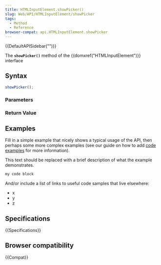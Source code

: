 ```yaml
---
title: HTMLInputElement.showPicker()
slug: Web/API/HTMLInputElement/showPicker
tags:
  - Method
  - Reference
browser-compat: api.HTMLInputElement.showPicker
---
```

{{DefaultAPISidebar("")}}

The **`showPicker()`** method of the {{domxref("HTMLInputElement")}} interface 

## Syntax

```js
showPicker();
```

### Parameters



### Return Value



## Examples

Fill in a simple example that nicely shows a typical usage of the API, then perhaps some more complex examples (see our guide on how to add [code examples](/en-US/docs/MDN/Contribute/Structures/Code_examples) for more information).

This text should be replaced with a brief description of what the example demonstrates.

```js
my code block
```

And/or include a list of links to useful code samples that live elsewhere:

*   x
*   y
*   z

## Specifications

{{Specifications}}

## Browser compatibility

{{Compat}}


